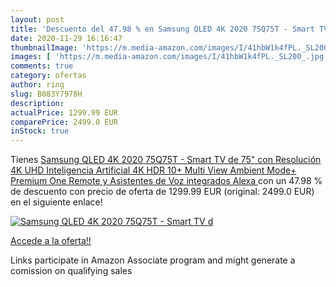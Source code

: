 ```yaml
---
layout: post
title: 'Descuento del 47.98 % en Samsung QLED 4K 2020 75Q75T - Smart TV d'
date: 2020-11-29 16:16:47
thumbnailImage: 'https://m.media-amazon.com/images/I/41hbW1k4fPL._SL200_.jpg'
images: [ 'https://m.media-amazon.com/images/I/41hbW1k4fPL._SL200_.jpg' ]
comments: true
category: ofertas
author: ring
slug: B083Y7978H
description:
actualPrice: 1299.99 EUR
comparePrice: 2499.0 EUR
inStock: true
---
```


Tienes [Samsung QLED 4K 2020 75Q75T - Smart TV de 75" con Resolución 4K UHD  Inteligencia Artificial 4K  HDR 10+  Multi View  Ambient Mode+  Premium One Remote y Asistentes de Voz integrados  Alexa ](https://www.amazon.es/dp/B083Y7978H/?tag=tolees-21) con un 47.98 % de descuento con precio de oferta de 1299.99 EUR (original: 2499.0 EUR) en el siguiente enlace!

[![Samsung QLED 4K 2020 75Q75T - Smart TV d](https://m.media-amazon.com/images/I/41hbW1k4fPL._SL200_.jpg)](https://www.amazon.es/dp/B083Y7978H/?tag=tolees-21)

[Accede a la oferta!!](https://www.amazon.es/dp/B083Y7978H/?tag=tolees-21)

Links participate in Amazon Associate program and might generate a comission on qualifying sales


